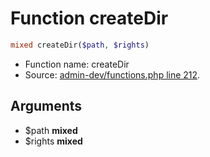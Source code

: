 Function createDir
===========================





```php
mixed createDir($path, $rights)
```

* Function name: createDir
* Source: [admin-dev/functions.php line 212](https://github.com/PrestaShop/PrestaShop/blob/1.5.3.0/admin-dev/functions.php#L212).

Arguments
---------

* $path **mixed**
* $rights **mixed**


